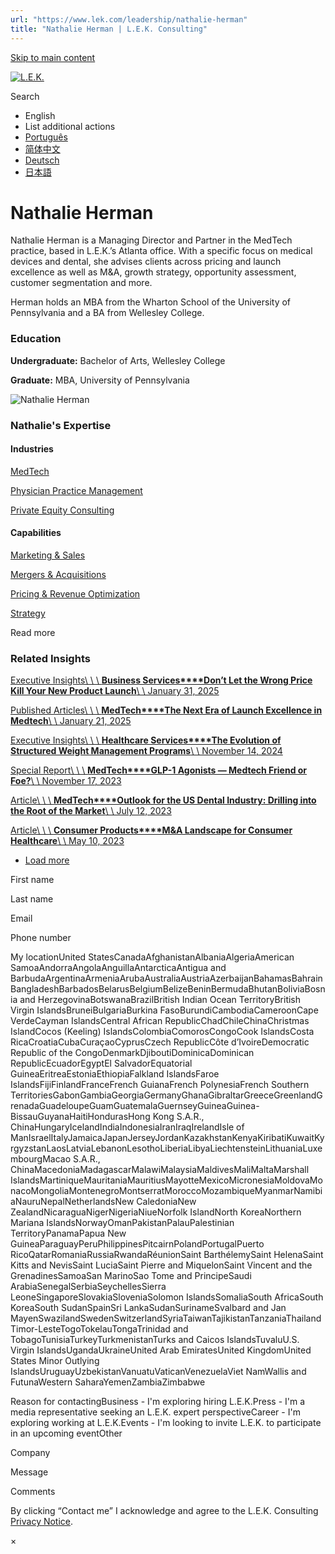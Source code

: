 ```yaml
---
url: "https://www.lek.com/leadership/nathalie-herman"
title: "Nathalie Herman | L.E.K. Consulting"
---
```


[Skip to main content](https://www.lek.com/leadership/nathalie-herman#main-content)

[![L.E.K.](https://www.lek.com/themes/lek/images/new-logo.svg)](https://www.lek.com/ "L.E.K.")

Search

- English
- List additional actions
- [Português](https://www.lek.com/pt-br/lek-brazil)
- [简体中文](https://www.lek.com/zh-hant/lek-china)
- [Deutsch](https://www.lek.com/de/lek-germany)
- [日本語](https://www.lek.com/ja/lek-japan)

# Nathalie Herman

Nathalie Herman is a Managing Director and Partner in the MedTech practice, based in L.E.K.’s Atlanta office. With a specific focus on medical devices and dental, she advises clients across pricing and launch excellence as well as M&A, growth strategy, opportunity assessment, customer segmentation and more.

Herman holds an MBA from the Wharton School of the University of Pennsylvania and a BA from Wellesley College.

### Education

**Undergraduate:** Bachelor of Arts, Wellesley College

**Graduate:** MBA, University of Pennsylvania

![Nathalie Herman](https://www.lek.com/sites/default/files/profile-images/nathalie-herman-web_v2.jpg)

### Nathalie's Expertise

#### Industries

[MedTech](https://www.lek.com/industries/medtech)

[Physician Practice Management](https://www.lek.com/industries/healthcare-services/physician-provider)

[Private Equity Consulting](https://www.lek.com/industries/private-equity-pe)

#### Capabilities

[Marketing & Sales](https://www.lek.com/capabilities/marketing-and-sales)

[Mergers & Acquisitions](https://www.lek.com/capabilities/mergers-acquisitions)

[Pricing & Revenue Optimization](https://www.lek.com/capabilities/pricing-revenue-optimization)

[Strategy](https://www.lek.com/capabilities/strategy)

Read more

### Related Insights

[Executive Insights\\
\\
\\
**Business Services****Don’t Let the Wrong Price Kill Your New Product Launch**\\
\\
January 31, 2025](https://www.lek.com/insights/fin/us/ei/dont-let-wrong-price-kill-your-new-product-launch)

[Published Articles\\
\\
\\
**MedTech****The Next Era of Launch Excellence in Medtech**\\
\\
January 21, 2025](https://www.lek.com/sites/default/files/insights/pdf-attachments/next-era-launch-excellence.pdf)

[Executive Insights\\
\\
\\
**Healthcare Services****The Evolution of Structured Weight Management Programs**\\
\\
November 14, 2024](https://www.lek.com/insights/hea/us/ei/evolution-structured-weight-management-programs)

[Special Report\\
\\
\\
**MedTech****GLP-1 Agonists — Medtech Friend or Foe?**\\
\\
November 17, 2023](https://www.lek.com/insights/hea/us/sr/glp-1-agonists-medtech-friend-or-foe)

[Article\\
\\
\\
**MedTech****Outlook for the US Dental Industry: Drilling into the Root of the Market**\\
\\
July 12, 2023](https://www.lek.com/insights/hea/us/ar/outlook-us-dental-industry-drilling-root-market)

[Article\\
\\
\\
**Consumer Products****M&A Landscape for Consumer Healthcare**\\
\\
May 10, 2023](https://www.lek.com/insights/con/us/ar/ma-landscape-consumer-healthcare)

- [Load more](https://www.lek.com/leadership/nathalie-herman?page=1 "Load more items")

First name

Last name

Email

Phone number

My locationUnited StatesCanadaAfghanistanAlbaniaAlgeriaAmerican SamoaAndorraAngolaAnguillaAntarcticaAntigua and BarbudaArgentinaArmeniaArubaAustraliaAustriaAzerbaijanBahamasBahrainBangladeshBarbadosBelarusBelgiumBelizeBeninBermudaBhutanBoliviaBosnia and HerzegovinaBotswanaBrazilBritish Indian Ocean TerritoryBritish Virgin IslandsBruneiBulgariaBurkina FasoBurundiCambodiaCameroonCape VerdeCayman IslandsCentral African RepublicChadChileChinaChristmas IslandCocos (Keeling) IslandsColombiaComorosCongoCook IslandsCosta RicaCroatiaCubaCuraçaoCyprusCzech RepublicCôte d’IvoireDemocratic Republic of the CongoDenmarkDjiboutiDominicaDominican RepublicEcuadorEgyptEl SalvadorEquatorial GuineaEritreaEstoniaEthiopiaFalkland IslandsFaroe IslandsFijiFinlandFranceFrench GuianaFrench PolynesiaFrench Southern TerritoriesGabonGambiaGeorgiaGermanyGhanaGibraltarGreeceGreenlandGrenadaGuadeloupeGuamGuatemalaGuernseyGuineaGuinea-BissauGuyanaHaitiHondurasHong Kong S.A.R., ChinaHungaryIcelandIndiaIndonesiaIranIraqIrelandIsle of ManIsraelItalyJamaicaJapanJerseyJordanKazakhstanKenyaKiribatiKuwaitKyrgyzstanLaosLatviaLebanonLesothoLiberiaLibyaLiechtensteinLithuaniaLuxembourgMacao S.A.R., ChinaMacedoniaMadagascarMalawiMalaysiaMaldivesMaliMaltaMarshall IslandsMartiniqueMauritaniaMauritiusMayotteMexicoMicronesiaMoldovaMonacoMongoliaMontenegroMontserratMoroccoMozambiqueMyanmarNamibiaNauruNepalNetherlandsNew CaledoniaNew ZealandNicaraguaNigerNigeriaNiueNorfolk IslandNorth KoreaNorthern Mariana IslandsNorwayOmanPakistanPalauPalestinian TerritoryPanamaPapua New GuineaParaguayPeruPhilippinesPitcairnPolandPortugalPuerto RicoQatarRomaniaRussiaRwandaRéunionSaint BarthélemySaint HelenaSaint Kitts and NevisSaint LuciaSaint Pierre and MiquelonSaint Vincent and the GrenadinesSamoaSan MarinoSao Tome and PrincipeSaudi ArabiaSenegalSerbiaSeychellesSierra LeoneSingaporeSlovakiaSloveniaSolomon IslandsSomaliaSouth AfricaSouth KoreaSouth SudanSpainSri LankaSudanSurinameSvalbard and Jan MayenSwazilandSwedenSwitzerlandSyriaTaiwanTajikistanTanzaniaThailandTimor-LesteTogoTokelauTongaTrinidad and TobagoTunisiaTurkeyTurkmenistanTurks and Caicos IslandsTuvaluU.S. Virgin IslandsUgandaUkraineUnited Arab EmiratesUnited KingdomUnited States Minor Outlying IslandsUruguayUzbekistanVanuatuVaticanVenezuelaViet NamWallis and FutunaWestern SaharaYemenZambiaZimbabwe

Reason for contactingBusiness - I'm exploring hiring L.E.K.Press - I'm a media representative seeking an L.E.K. expert perspectiveCareer - I'm exploring working at L.E.K.Events - I'm looking to invite L.E.K. to participate in an upcoming eventOther

Company

Message

Comments

By clicking “Contact me” I acknowledge and agree to the L.E.K. Consulting [Privacy Notice](https://www.lek.com/lek-consulting-privacy-policy).

×